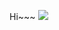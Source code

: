 Hi~~~
<img src="https://img.shields.io/badge/Android-3DDC84?style=flat-square&logo=React&logoColor=white"/>